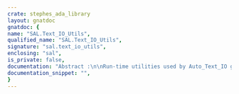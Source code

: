 ```yaml
---
crate: stephes_ada_library
layout: gnatdoc
gnatdoc: {
name: "SAL.Text_IO_Utils",
qualified_name: "SAL.Text_IO_Utils",
signature: "sal.text_io_utils",
enclosing: "sal",
is_private: false,
documentation: "Abstract :\n\nRun-time utilities used by Auto_Text_IO generated files.\n\nCopyright (C) 2001, 2003, 2004, 2005, 2009 Stephen Leake.  All Rights Reserved.\n\nThis library is free software; you can redistribute it and/or\nmodify it under terms of the GNU General Public License as\npublished by the Free Software Foundation; either version 3, or\n(at your option) any later version. This library is distributed in\nthe hope that it will be useful, but WITHOUT ANY WARRANTY; without\neven the implied warranty of MERCHANTABILITY or FITNESS FOR A\nPARTICULAR PURPOSE. See the GNU General Public License for more\ndetails. You should have received a copy of the GNU General Public\nLicense distributed with this program; see file COPYING. If not,\nwrite to the Free Software Foundation, 59 Temple Place - Suite\n330, Boston, MA 02111-1307, USA.\n\nAs a special exception, if other files instantiate generics from\nthis unit, or you link this unit with other files to produce an\nexecutable, this unit does not by itself cause the resulting\nexecutable to be covered by the GNU General Public License. This\nexception does not however invalidate any other reasons why the\nexecutable file might be covered by the GNU Public License.",
documentation_snippet: "",
}
---
```

